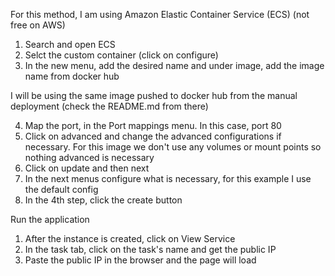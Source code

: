 For this method, I am using Amazon Elastic Container Service (ECS) (not free on AWS)

1. Search and open ECS
2. Selct the custom container (click on configure)
3. In the new menu, add the desired name and under image, add the image name from docker hub
 
 I will be using the same image pushed to docker hub from the manual deployment (check the README.md from there)

4. Map the port, in the Port mappings menu. In this case, port 80
5. Click on advanced and change the advanced configurations if necessary. For this image we don't use any volumes or mount points so nothing advanced is necessary
6. Click on update and then next
7. In the next menus configure what is necessary, for this example I use the default config
8. In the 4th step, click the create button

Run the application

1. After the instance is created, click on View Service
2. In the task tab, click on the task's name and get the public IP
3. Paste the public IP in the browser and the page will load